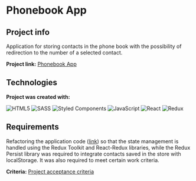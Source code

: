 # Phonebook App

## Project info
Application for storing contacts in the phone book with the possibility of redirection to the number of a selected contact.

**Project link:** [Phonebook App](https://phonebook-app-dm.netlify.app/)

## Technologies
**Project was created with:**

![HTML5](https://img.shields.io/badge/html5-%23E34F26.svg?style=for-the-badge&logo=html5&logoColor=white)  ![SASS](https://img.shields.io/badge/SASS-hotpink.svg?style=for-the-badge&logo=SASS&logoColor=white) ![Styled Components](https://img.shields.io/badge/styled--components-DB7093?style=for-the-badge&logo=styled-components&logoColor=white) ![JavaScript](https://img.shields.io/badge/javascript-%23323330.svg?style=for-the-badge&logo=javascript&logoColor=%23F7DF1E) ![React](https://img.shields.io/badge/react-%2320232a.svg?style=for-the-badge&logo=react&logoColor=%2361DAFB) ![Redux](https://img.shields.io/badge/redux-%23593d88.svg?style=for-the-badge&logo=redux&logoColor=white)

## Requirements
Refactoring the application code ([link](https://github.com/dawidmarek95x/goit-react-hw-04-hooks-phonebook)) so that the state management is handled using the Redux Toolkit and React-Redux libraries, while the Redux Persist library was required to integrate contacts saved in the store with localStorage. It was also required to meet certain work criteria.

**Criteria:**
[Project acceptance criteria](https://github.com/goitacademy/react-homework/blob/master/homework-02/phonebook/README.pl.md)
